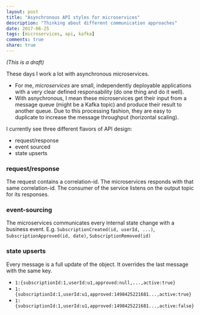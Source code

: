 ```yaml
---
layout: post
title: "Asynchronous API styles for microservices"
description: "Thinking about different communication approaches"
date: 2017-06-25
tags: [microservices, api, kafka]
comments: true
share: true
---
```


*(This is a draft)*


These days I work a lot with asynchronous microservices.
* For me, *microservices* are small, independently deployable applications with a very clear defined responsability (do one thing and do it well).
* With asnychronous, I mean these microservices get their input from a message queue (might be a Kafka topic) and produce their result to another queue. 
Due to this processing fashion, they are easy to duplicate to increase the message throughput (horizontal scaling).


I currently see three different flavors of API design:
* request/response
* event sourced
* state upserts

### request/response
The request contains a correlation-id. The microservices responds with that same correlation-id. The consumer of the service listens on the output topic for its responses. 

### event-sourcing
The microservices communicates every internal state change with a business event. E.g. `SubscriptionCreated(id, userId, ...)`, `SubscriptionApproved(id, date)`, `SubscriptionRemoved(id)`

### state upserts
Every message is a full update of the object. It overrides the last message with the same key. 
* `1:{subscriptionId:1,userId:u1,approved:null,...,active:true}`
* `1:{subscriptionId:1,userId:u1,approved:1498425221681...,active:true}`
* `1:{subscriptionId:1,userId:u1,approved:1498425221681...,active:false}`